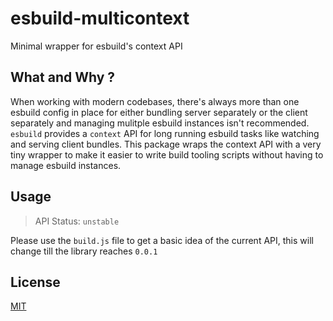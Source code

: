 # esbuild-multicontext

Minimal wrapper for esbuild's context API


## What and Why ?

When working with modern codebases, there's always more than one esbuild config in place for either bundling server separately or the client separately and managing mulitple esbuild instances isn't recommended. `esbuild` provides a `context` API for long running esbuild tasks like watching and serving client bundles. This package wraps the context API with a very tiny wrapper to make it easier to write build tooling scripts without having to manage esbuild instances. 

## Usage 

> API Status: `unstable`

Please use the `build.js` file to get a basic idea of the current API, this will change till the library reaches `0.0.1`


## License 
[MIT](/LICENSE)